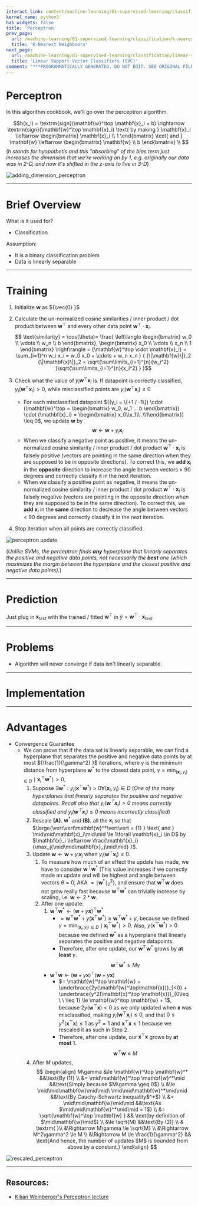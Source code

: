 ```yaml
---
interact_link: content/machine-learning/01-supervised-learning/classification/perceptron.ipynb
kernel_name: python3
has_widgets: false
title: 'Perceptron'
prev_page:
  url: /machine-learning/01-supervised-learning/classification/k-nearest-neighbours
  title: 'K-Nearest Neighbours'
next_page:
  url: /machine-learning/01-supervised-learning/classification/linear-support-vector-classifiers
  title: 'Linear Support Vector Classifiers (SVC)'
comment: "***PROGRAMMATICALLY GENERATED, DO NOT EDIT. SEE ORIGINAL FILES IN /content***"
---
```



# Perceptron

In this algorithm cookbook, we'll go over the perceptron algorithm.

$$h(x_i) = \textrm{sign}(\mathbf{w}^\top \mathbf{x}_i + b) \rightarrow \textrm{sign}(\mathbf{w}^\top \mathbf{x}_i) \text{ by making } \mathbf{x}_i \leftarrow \begin{bmatrix} \mathbf{x}_i \\ 1  \end{bmatrix} \text{ and } \mathbf{w} \leftarrow \begin{bmatrix} \mathbf{w} \\ b  \end{bmatrix} \\ $$ (*$h$ stands for hyopothetis and this "absorbing" of the bias term just increases the dimension that we're working on by 1, e.g. originally our data was in 2-D, and now it's shifted in the z-axis to live in 3-D*)

![adding_dimension_perceptron][adding_dimension_perceptron]

[adding_dimension_perceptron]: http://www.cs.cornell.edu/courses/cs4780/2018fa/lectures/images/Perceptron/PconstantDim.png "adding_dimension_perceptron"



---
# Brief Overview

What is it used for?
- Classification

Assumption: 
- It is a binary classification problem
- Data is linearly separable



---
# Training

1. Initialize ${\mathbf{w} }$ as ${\vec{0} }$
2. Calculate the un-normalized cosine similarities / inner product / dot product between ${\mathbf{w}^\top}$ and every other data point ${\mathbf{w}^\top \cdot \mathbf{x}_i}$.
$$
\text{similarity} = 
\cos(\theta)= 
\frac{ 
\left\langle
    \begin{bmatrix} w_0 \\ \vdots \\ w_n \\ b \end{bmatrix},
    \begin{bmatrix} x_0 \\ \vdots \\ x_n \\ 1 \end{bmatrix}
\right\rangle =
{\mathbf{w}^\top \cdot \mathbf{x}_i} = \sum_{i=1}^n w_i x_i = w_0 x_0 + \cdots + w_n x_n }
{ {\|\mathbf{w}\|}_2 {\|\mathbf{x}\|}_2 = \sqrt{\sum\limits_{i=1}^{n}{w_i^2} }\sqrt{\sum\limits_{i=1}^{n}{x_i^2} } }$$

3. Check what the value of $y_i \mathbf{w}^\top \mathbf{x}_i$ is. If datapoint is correctly classified, $y_i(\mathbf{w}^\top \mathbf{x}_i) > 0$, while misclassified points are $y_i(\mathbf{w}^\top \mathbf{x}_i) \leq 0$
    - For each misclassified datapoint ${(y_i = \{+1 / -1\}) \cdot (\mathbf{w}^\top = \begin{bmatrix} w_0, w_1 ... b \end{bmatrix}) \cdot (\mathbf{x}_i} = \begin{bmatrix} x_0\\x_1\\ .\\1\end{bmatrix}) \leq 0$, we update $\mathbf{w}$ by 
$$\mathbf{w} \leftarrow \mathbf{w} + y_i\mathbf{x}_i$$
    - When we classify a negative point as positive, it means the un-normalized cosine similarity / inner product / dot product ${\mathbf{w}^\top \cdot \mathbf{x}_i}$ is falsely positive (vectors are pointing in the same direction when they are supposed to be in opposite directions). To correct this, we __add__ $\mathbf{x}_i$ in the __opposite__ direction to increase the angle between vectors > 90 degrees and correctly classify it in the next iteration.
    - When we classify a positive point as negative, it means the un-normalized cosine similarity / inner product / dot product ${\mathbf{w}^\top \cdot \mathbf{x}_i}$ is falsely negative (vectors are pointing in the opposite direction when they are supposed to be in the same direction). To correct this, we __add__ $\mathbf{x}_i$ in the __same__ direction to decrease the angle between vectors < 90 degrees and correctly classify it in the next iteration.
4. Stop iteration when all points are correctly classified.

![perceptron update][perceptron_geometry]

(*Unlike SVMs, the perceptron finds __any__ hyperplane that linearly separates the positive and negative data points, not necessarily the __best__ one (which maximizes the margin between the hyperplane and the closest positive and negative data points).*)

[perceptron_geometry]: http://www.cs.cornell.edu/courses/cs4780/2018fa/lectures/images/Perceptron/PerceptronUpdate.png "perceptron_geometry"



---
# Prediction

Just plug in ${\mathbf{x}_{test} }$ with the trained / fitted ${\mathbf{w}^\top}$ in ${\hat{y} = \mathbf{w}^\top \cdot \mathbf{x}_{test} }$




---
# Problems
- Algorithm will never converge if data isn't linearly separable.



---
# Implementation




---
# Advantages

- Convergence Guarantee
    - We can prove that if the data set is linearly separable, we can find a hyperplane that separates the positive and negative data points by at most ${\frac{1}{\gamma^2} }$ iterations, where ${\gamma}$ is the minimum distance from hyperplane ${\mathbf{w}^*}$ to the closest data point, $\gamma = \min_{(\mathbf{x}_i, y_i) \in D}\mid\mathbf{x}_i^\top \mathbf{w}^*\mid > 0$.
        1. Suppose $\exists \mathbf{w}^*: y_i(\mathbf{x}^\top \mathbf{w}^*  ) > 0 \forall (\mathbf{x}_i, y_i) \in D$ (*One of the many hyperplanes that linearly separates the positive and negative datapoints. Recall also that $y_i(\mathbf{w}^\top \mathbf{x}_i) > 0$ means correctly classified and $y_i(\mathbf{w}^\top \mathbf{x}_i) \leq 0$ means incorrectly classified*)
        2. Rescale __(A).__ $\mathbf{w}^*$ and __(B).__ all the $\mathbf{x}_i$ so that $\large{\vert\vert\mathbf{w}^*\vert\vert = {1} } \text{ and } \mid\mid\mathbf{x}_i\mid\mid \le 1\forall \mathbf{x}_i \in D$ by $\mathbf{x}_i \leftarrow \frac{\mathbf{x}_i}{\max_j{\mid\mid\mathbf{x}_j\mid\mid} }$.
        3. Update $\mathbf{w} \leftarrow \mathbf{w} + y_i\mathbf{x}_i$ when $y_i(\mathbf{w}^\top \mathbf{x}_i) \leq 0$.
            1. To measure how much of an effect the update has made, we have to consider $\mathbf{w}^\top \mathbf{w}^*$ (This value increases if we correctly made an update and will be highest and angle between vectors $\theta=0$, AKA $= {\mid\mathbf{w}^*\mid}^2_2$), and ensure that $\mathbf{w}^\top \mathbf{w}$ does not grow really fast because $\mathbf{w}^\top \mathbf{w}^*$ can trivially increase by scaling, i.e. $\mathbf{w} \leftarrow 2 * \mathbf{w}$.
            2. After one update:
                1. $\mathbf{w}^\top \mathbf{w}^* \leftarrow ({\mathbf{w} + y\mathbf{x} })^\top \mathbf{w}^*$
                    - $= \mathbf{w}^\top \mathbf{w}^* + y(\mathbf{x}^\top  \mathbf{w}^*) \ge \mathbf{w}^\top \mathbf{w}^* + \gamma$, because we defined $\gamma = \min_{(\mathbf{x}_i, y_i) \in D}\mid\mathbf{x}_i^\top \mathbf{w}^*\mid > 0$. Also, $y(\mathbf{x}^\top  \mathbf{w}^*) > 0$ because we defined $\mathbf{w}^*$ as a hyperplane that linearly separates the positive and negative datapoints. 
                    - Therefore, after one update, our $\mathbf{w}^\top \mathbf{w}^*$ grows by __at least__ $\gamma$.
$$\mathbf{w}^\top\mathbf{w}^*\geq M\gamma$$
                - $\mathbf{w}^\top \mathbf{w} \leftarrow (\mathbf{w} + y\mathbf{x})^\top   (\mathbf{w} + y\mathbf{x})$ 
                    - $= \mathbf{w}^\top \mathbf{w} + \underbrace{2y(\mathbf{w}^\top\mathbf{x})}_{<0} + \underbrace{y^2(\mathbf{x}^\top  \mathbf{x})}_{0\leq \ \ \leq 1} \le \mathbf{w}^\top \mathbf{w} + 1$, because $2y(\mathbf{w}^\top  \mathbf{x}) < 0$ as we only updated when $\mathbf{x}$ was misclassified, making $y_i(\mathbf{w}^\top \mathbf{x}_i) \leq 0$, and that $0\leq y^2(\mathbf{x}^\top  \mathbf{x}) \le 1$ as $y^2 = 1$ and $\mathbf{x}^\top  \mathbf{x}\leq 1$ because we rescaled it as such in Step 2.
                    - Therefore, after one update, our $\mathbf{x}^\top  \mathbf{x}$ grows by __at most__ 1.
$$\mathbf{w}^\top \mathbf{w}\leq M$$
        4. After $M$ updates,
        $$
        \begin{align}
        M\gamma &\le \mathbf{w}^\top \mathbf{w}^* &&\text{By (1)} \\
        &= \mid\mathbf{w}^\top \mathbf{w}^*\mid &&\text{Simply because $M\gamma \geq 0$} \\
        &\le \mid\mid\mathbf{w}\mid\mid\  \mid\mid\mathbf{w}^*\mid\mid &&\text{By Cauchy-Schwartz inequality$^*$} \\
        &= \mid\mid\mathbf{w}\mid\mid &&\text{As $\mid\mid\mathbf{w}^*\mid\mid = 1$} \\
        &= \sqrt{\mathbf{w}^\top \mathbf{w} } && \text{by definition of $\mid\mathbf{w}\mid$} \\
        &\le \sqrt{M} &&\text{By (2)} \\ 
        & \textrm{ }\\
        &\Rightarrow M\gamma \le \sqrt{M} \\
        &\Rightarrow M^2\gamma^2 \le M \\
        &\Rightarrow M \le \frac{1}{\gamma^2} && \text{And hence, the number of updates $M$ is bounded from above by a constant.}
        \end{align}
        $$
        
![rescaled_perceptron][rescaled_perceptron]

[rescaled_perceptron]: http://www.cs.cornell.edu/courses/cs4780/2018fa/lectures/images/perceptron/perceptron_img3.png "rescaled_perceptron"



---
## Resources:
- [Kilian Weinberger's Perceptron lecture](http://www.cs.cornell.edu/courses/cs4780/2018fa/lectures/lecturenote03.html)

